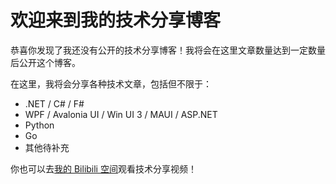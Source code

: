 # 欢迎来到我的技术分享博客

恭喜你发现了我还没有公开的技术分享博客！我将会在这里文章数量达到一定数量后公开这个博客。

在这里，我将会分享各种技术文章，包括但不限于：

- .NET / C# / F#
- WPF / Avalonia UI / Win UI 3 / MAUI / ASP.NET
- Python
- Go
- 其他待补充

你也可以去[我的 Bilibili 空间](https://space.bilibili.com/600592)观看技术分享视频！
